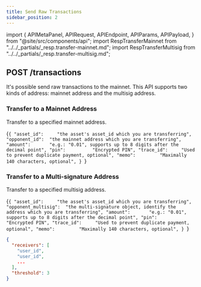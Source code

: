 ```yaml
---
title: Send Raw Transactions
sidebar_position: 2
---
```


import {
  APIMetaPanel,
  APIRequest,
  APIEndpoint,
  APIParams,
  APIPayload,
} from "@site/src/components/api";
import RespTransferMainnet from "../../_partials/_resp.transfer-mainnet.md";
import RespTransferMultisig from "../../_partials/_resp.transfer-multisig.md";

## POST /transactions

It's possible send raw transactions to the mainnet. This API supports two kinds of address: mainnet address and the multisig address.

### Transfer to a Mainnet Address

Transfer to a specified mainnet address.

<APIEndpoint url="/transactions" />

<APIMetaPanel scope="Authorized" scopeNote="" />

<APIPayload>{`{
  "asset_id":     "the asset's asset_id which you are transferring",
  "opponent_id":  "the mainnet address which you are transferring",
  "amount":       "e.g.: "0.01", supports up to 8 digits after the decimal point",
  "pin":          "Encrypted PIN",
  "trace_id":     "Used to prevent duplicate payment, optional",
  "memo":         "Maximally 140 characters, optional",
}
`}</APIPayload>

<APIRequest
  title="Transfer to Mainnet"
  method="POST"
  url='/transactions --data &apos;{"amount":"10","asset_id":"43d61dcd-e413-450d-80b8-101d5e903357","opponent_key":"XINDEhAA8ArWDJBF5fJQvrtKdZQ4X28KmkScm5FtwdJGx9CiB1Hjadk4baMLMRjsGY5L8QDbVKuC7jvep1m8k4zZN7BGvvXP","memo":"hello","pin":"F39IsJmUaZW03VMV/01lHyY2RCoZ7/X764akX+EmthIc4uVsWAWQTM/IxX5Z9C1y","trace_id":"7c67e8e8-b142-488b-80a3-61d4d29c90bf"}&apos;'
/>

<RespTransferMainnet />

### Transfer to a Multi-signature Address

Transfer to a specified multisig address.

<APIEndpoint url="/transactions" />

<APIMetaPanel scope="Authorized" scopeNote="" />

<APIPayload>{`{
  "asset_id":     "the asset's asset_id which you are transferring",
  "opponent_multisig":  "the multi-signature object, identify the address which you are transferring",
  "amount":       "e.g.: "0.01", supports up to 8 digits after the decimal point",
  "pin":          "Encrypted PIN",
  "trace_id":     "Used to prevent duplicate payment, optional",
  "memo":         "Maximally 140 characters, optional",
}
`}</APIPayload>

```json title="opponent_multisig"
{
  "receivers": [
    "user_id",
    "user_id",
    ...
  ],
  "threshold": 3
}
```

<APIRequest
  title="Transfer to Mainnet"
  method="POST"
  url='/transactions --data &apos;{"amount":"10","asset_id":"43d61dcd-e413-450d-80b8-101d5e903357","opponent_multisig":{"receivers": ["00c5a4ae-dcdc-48db-ab8e-a7eef69b441d","087e91ff-7169-451a-aaaa-5b3297411a4b","105f6e8b-d249-4b4d-9beb-e03cefaebc37"], "threshold": 2},"memo":"hello","pin":"F39IsJmUaZW03VMV/01lHyY2RCoZ7/X764akX+EmthIc4uVsWAWQTM/IxX5Z9C1y","trace_id":"7c67e8e8-b142-488b-80a3-61d4d29c90bf"}&apos;'
/>

<RespTransferMultisig />
